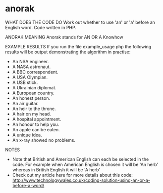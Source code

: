 # anorak

WHAT DOES THE CODE DO
Work out whether to use 'an' or 'a' before an English word. Code written in PHP.

ANORAK MEANING
Anorak stands for AN OR A Knowhow

EXAMPLE RESULTS
If you run the file example_usage.php the following results will be output demonstrating the algorithm in practise:

 - An NSA engineer.
 - A NASA astronaut.
 - A BBC correspondent.
 - A USA Olympian.
 - A USB stick.
 - A Ukrainian diplomat.
 - A European country.
 - An honest person.
 - An air guitar.
 - An heir to the throne.
 - A hair on my head.
 - A hospital appointment.
 - An honour to help you.
 - An apple can be eaten.
 - A unique idea.
 - An x-ray showed no problems.

NOTES
* Note that British and American English can each be selected in the code. For example when American English is chosen it will be 'An herb' whereas in British English it will be 'A herb'
* Check out my article here for more details about this code: http://www.technologywales.co.uk/coding-solution-using-an-or-a-before-a-word/
